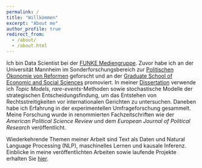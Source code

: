 ```yaml
---
permalink: /
title: "Willkommen"
excerpt: "About me"
author_profile: true
redirect_from: 
  - /about/
  - /about.html
---
```


Ich bin Data Scientist bei der [FUNKE Mediengruppe](https://www.funkemedien.de/de/). Zuvor habe ich an der Universität Mannheim im  Sonderforschungsbereich zur [Politischen Ökonomie von Reformen](https://www.uni-mannheim.de/reforms/) geforscht und an der [Graduate School of Economic and Social Sciences](https://www.uni-mannheim.de/gess/) promoviert. In meiner [Dissertation](https://madoc.bib.uni-mannheim.de/63025/) verwende ich _Topic Models_, _rare-events_-Methoden sowie stochastische Modelle der strategischen Entscheidungsfindung, um das Entstehen von Rechtsstreitigkeiten vor internationalen Gerichten zu untersuchen. Daneben habe ich Erfahrung in der experimentellen Umfrageforschung gesammelt. Meine Forschung wurde in renommierten Fachzeitschriften wie der _American Political Science Review_ und dem _European Journal of Political Research_ veröffentlicht.

Wiederkehrende Themen meiner Arbeit sind Text als Daten und Natural Language Processing (NLP), maschinelles Lernen und kausale Inferenz. Einblicke in meine veröffentlichten Arbeiten sowie laufende Projekte erhalten Sie [hier](https://davidhilpert.github.io/portfolio/). 
